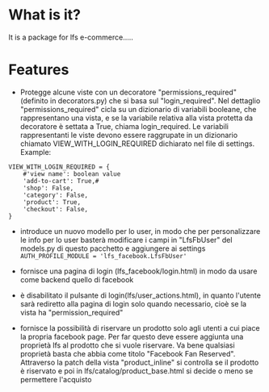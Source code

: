 What is it?
====================
It is a package for lfs e-commerce.....

Features
=============
* Protegge alcune viste con un decoratore "permissions_required" (definito in decorators.py) che si basa sul "login_required". 
Nel dettaglio "permissions_required" cicla su un dizionario di variabili booleane, che rappresentano una vista, 
e se la variabile relativa alla vista protetta da decoratore è settata a True, chiama login_required.
Le variabili rappresentanti le viste devono essere raggrupate in un dizionario chiamato VIEW_WITH_LOGIN_REQUIRED 
dichiarato nel file di settings. 
Example:
```
VIEW_WITH_LOGIN_REQUIRED = {
    #'view name': boolean value
    'add-to-cart': True,#
    'shop': False,
    'category': False,
    'product': True,
    'checkout': False,
}
```

* introduce un nuovo modello per lo user, in modo che per personalizzare le info per lo user  basterà modificare 
i campi in "LfsFbUser" del models.py di questo pacchetto e aggiungere ai settings `AUTH_PROFILE_MODULE = 'lfs_facebook.LfsFbUser'`

* fornisce una pagina di login (lfs_facebook/login.html) in modo da usare come backend quello di facebook 

* è disabilitato il pulsante di login(lfs/user_actions.html), in quanto l'utente sarà rediretto alla pagina di login solo quando necessario, cioè se la vista ha "permission_required"

* fornisce la possibilità di riservare un prodotto solo agli utenti a cui piace la propria facebook page.
Per far questo deve essere aggiunta una proprietà lfs al prodotto che si vuole riservare. Va bene qualsiasi proprietà basta
che abbia come titolo "Facebook Fan Reserved". Attraverso la patch della vista "product_inline" si controlla se il 
prodotto è riservato e poi in lfs/catalog/product_base.html si decide o meno se permettere l'acquisto
